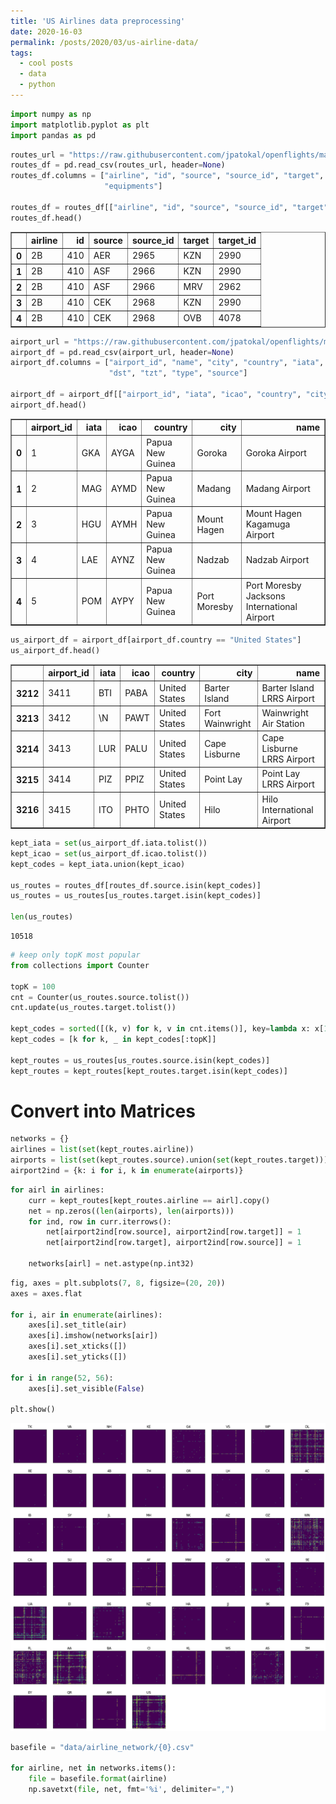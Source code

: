 ```yaml
---
title: 'US Airlines data preprocessing'
date: 2020-16-03
permalink: /posts/2020/03/us-airline-data/
tags:
  - cool posts
  - data
  - python
---
```


```python
import numpy as np
import matplotlib.pyplot as plt
import pandas as pd
```


```python
routes_url = "https://raw.githubusercontent.com/jpatokal/openflights/master/data/routes.dat"
routes_df = pd.read_csv(routes_url, header=None)
routes_df.columns = ["airline", "id", "source", "source_id", "target", "target_id", "codeshare", "stops",
                     "equipments"]

routes_df = routes_df[["airline", "id", "source", "source_id", "target", "target_id"]]
routes_df.head()
```




<div>
<style scoped>
    .dataframe tbody tr th:only-of-type {
        vertical-align: middle;
    }

    .dataframe tbody tr th {
        vertical-align: top;
    }

    .dataframe thead th {
        text-align: right;
    }
</style>
<table border="1" class="dataframe">
  <thead>
    <tr style="text-align: right;">
      <th></th>
      <th>airline</th>
      <th>id</th>
      <th>source</th>
      <th>source_id</th>
      <th>target</th>
      <th>target_id</th>
    </tr>
  </thead>
  <tbody>
    <tr>
      <th>0</th>
      <td>2B</td>
      <td>410</td>
      <td>AER</td>
      <td>2965</td>
      <td>KZN</td>
      <td>2990</td>
    </tr>
    <tr>
      <th>1</th>
      <td>2B</td>
      <td>410</td>
      <td>ASF</td>
      <td>2966</td>
      <td>KZN</td>
      <td>2990</td>
    </tr>
    <tr>
      <th>2</th>
      <td>2B</td>
      <td>410</td>
      <td>ASF</td>
      <td>2966</td>
      <td>MRV</td>
      <td>2962</td>
    </tr>
    <tr>
      <th>3</th>
      <td>2B</td>
      <td>410</td>
      <td>CEK</td>
      <td>2968</td>
      <td>KZN</td>
      <td>2990</td>
    </tr>
    <tr>
      <th>4</th>
      <td>2B</td>
      <td>410</td>
      <td>CEK</td>
      <td>2968</td>
      <td>OVB</td>
      <td>4078</td>
    </tr>
  </tbody>
</table>
</div>




```python
airport_url = "https://raw.githubusercontent.com/jpatokal/openflights/master/data/airports.dat"
airport_df = pd.read_csv(airport_url, header=None)
airport_df.columns = ["airport_id", "name", "city", "country", "iata", "icao", "lat", "long", "altitude", "tmz",
                      "dst", "tzt", "type", "source"]

airport_df = airport_df[["airport_id", "iata", "icao", "country", "city", "name"]]
airport_df.head()
```




<div>
<style scoped>
    .dataframe tbody tr th:only-of-type {
        vertical-align: middle;
    }

    .dataframe tbody tr th {
        vertical-align: top;
    }

    .dataframe thead th {
        text-align: right;
    }
</style>
<table border="1" class="dataframe">
  <thead>
    <tr style="text-align: right;">
      <th></th>
      <th>airport_id</th>
      <th>iata</th>
      <th>icao</th>
      <th>country</th>
      <th>city</th>
      <th>name</th>
    </tr>
  </thead>
  <tbody>
    <tr>
      <th>0</th>
      <td>1</td>
      <td>GKA</td>
      <td>AYGA</td>
      <td>Papua New Guinea</td>
      <td>Goroka</td>
      <td>Goroka Airport</td>
    </tr>
    <tr>
      <th>1</th>
      <td>2</td>
      <td>MAG</td>
      <td>AYMD</td>
      <td>Papua New Guinea</td>
      <td>Madang</td>
      <td>Madang Airport</td>
    </tr>
    <tr>
      <th>2</th>
      <td>3</td>
      <td>HGU</td>
      <td>AYMH</td>
      <td>Papua New Guinea</td>
      <td>Mount Hagen</td>
      <td>Mount Hagen Kagamuga Airport</td>
    </tr>
    <tr>
      <th>3</th>
      <td>4</td>
      <td>LAE</td>
      <td>AYNZ</td>
      <td>Papua New Guinea</td>
      <td>Nadzab</td>
      <td>Nadzab Airport</td>
    </tr>
    <tr>
      <th>4</th>
      <td>5</td>
      <td>POM</td>
      <td>AYPY</td>
      <td>Papua New Guinea</td>
      <td>Port Moresby</td>
      <td>Port Moresby Jacksons International Airport</td>
    </tr>
  </tbody>
</table>
</div>




```python
us_airport_df = airport_df[airport_df.country == "United States"]
us_airport_df.head()
```




<div>
<style scoped>
    .dataframe tbody tr th:only-of-type {
        vertical-align: middle;
    }

    .dataframe tbody tr th {
        vertical-align: top;
    }

    .dataframe thead th {
        text-align: right;
    }
</style>
<table border="1" class="dataframe">
  <thead>
    <tr style="text-align: right;">
      <th></th>
      <th>airport_id</th>
      <th>iata</th>
      <th>icao</th>
      <th>country</th>
      <th>city</th>
      <th>name</th>
    </tr>
  </thead>
  <tbody>
    <tr>
      <th>3212</th>
      <td>3411</td>
      <td>BTI</td>
      <td>PABA</td>
      <td>United States</td>
      <td>Barter Island</td>
      <td>Barter Island LRRS Airport</td>
    </tr>
    <tr>
      <th>3213</th>
      <td>3412</td>
      <td>\N</td>
      <td>PAWT</td>
      <td>United States</td>
      <td>Fort Wainwright</td>
      <td>Wainwright Air Station</td>
    </tr>
    <tr>
      <th>3214</th>
      <td>3413</td>
      <td>LUR</td>
      <td>PALU</td>
      <td>United States</td>
      <td>Cape Lisburne</td>
      <td>Cape Lisburne LRRS Airport</td>
    </tr>
    <tr>
      <th>3215</th>
      <td>3414</td>
      <td>PIZ</td>
      <td>PPIZ</td>
      <td>United States</td>
      <td>Point Lay</td>
      <td>Point Lay LRRS Airport</td>
    </tr>
    <tr>
      <th>3216</th>
      <td>3415</td>
      <td>ITO</td>
      <td>PHTO</td>
      <td>United States</td>
      <td>Hilo</td>
      <td>Hilo International Airport</td>
    </tr>
  </tbody>
</table>
</div>




```python
kept_iata = set(us_airport_df.iata.tolist())
kept_icao = set(us_airport_df.icao.tolist())
kept_codes = kept_iata.union(kept_icao)

us_routes = routes_df[routes_df.source.isin(kept_codes)]
us_routes = us_routes[us_routes.target.isin(kept_codes)]

len(us_routes)
```




    10518




```python
# keep only topK most popular
from collections import Counter

topK = 100
cnt = Counter(us_routes.source.tolist())
cnt.update(us_routes.target.tolist())

kept_codes = sorted([(k, v) for k, v in cnt.items()], key=lambda x: x[1], reverse=True)
kept_codes = [k for k, _ in kept_codes[:topK]]

kept_routes = us_routes[us_routes.source.isin(kept_codes)]
kept_routes = kept_routes[kept_routes.target.isin(kept_codes)]
```

# Convert into Matrices


```python
networks = {}
airlines = list(set(kept_routes.airline))
airports = list(set(kept_routes.source).union(set(kept_routes.target)))
airport2ind = {k: i for i, k in enumerate(airports)}
```


```python
for airl in airlines:
    curr = kept_routes[kept_routes.airline == airl].copy()
    net = np.zeros((len(airports), len(airports)))
    for ind, row in curr.iterrows():
        net[airport2ind[row.source], airport2ind[row.target]] = 1
        net[airport2ind[row.target], airport2ind[row.source]] = 1
        
    networks[airl] = net.astype(np.int32)
```


```python
fig, axes = plt.subplots(7, 8, figsize=(20, 20))
axes = axes.flat

for i, air in enumerate(airlines):
    axes[i].set_title(air)
    axes[i].imshow(networks[air])
    axes[i].set_xticks([])
    axes[i].set_yticks([])
    
for i in range(52, 56):
    axes[i].set_visible(False)

plt.show()
```


![png](us-airline-data-networks.png)



```python
basefile = "data/airline_network/{0}.csv"

for airline, net in networks.items():
    file = basefile.format(airline)
    np.savetxt(file, net, fmt='%i', delimiter=",")
```

